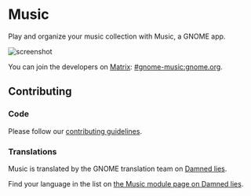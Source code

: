 # Music

Play and organize your music collection with Music, a GNOME app.

![screenshot](https://gitlab.gnome.org/GNOME/gnome-music/-/raw/master/data/screenshots/gnome-music-1.png)

You can join the developers on [Matrix](https://handbook.gnome.org/get-in-touch/matrix.html): [#gnome-music:gnome.org](https://matrix.to/#/#gnome-music:gnome.org).

## Contributing

### Code

Please follow our [contributing guidelines](CONTRIBUTING.md).

### Translations

Music is translated by the GNOME translation team on [Damned lies](https://l10n.gnome.org/).

Find your language in the list on [the Music module page on Damned lies](https://l10n.gnome.org/module/gnome-music/).
